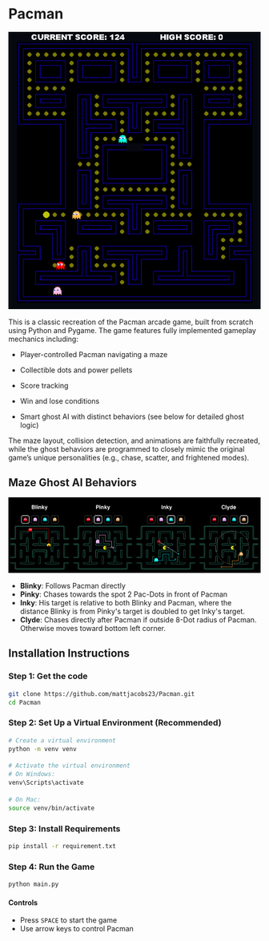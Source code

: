# Pacman

![](imgs/in_game_screenshot.png)

This is a classic recreation of the Pacman arcade game, built from scratch using Python and Pygame. The game features fully implemented gameplay mechanics including:

- Player-controlled Pacman navigating a maze

- Collectible dots and power pellets

- Score tracking

- Win and lose conditions

- Smart ghost AI with distinct behaviors (see below for detailed ghost logic)

The maze layout, collision detection, and animations are faithfully recreated, while the ghost behaviors are programmed to closely mimic the original game’s unique personalities (e.g., chase, scatter, and frightened modes).

## Maze Ghost AI Behaviors
![](imgs/info_imgs/ghosts_mechanics.png)
- **Blinky**: Follows Pacman directly
- **Pinky**: Chases towards the spot 2 Pac-Dots in front of Pacman
- **Inky**: His target is relative to both Blinky and Pacman, where the distance Blinky is from Pinky's target is doubled to get Inky's target.
- **Clyde**: Chases directly after Pacman if outside 8-Dot radius of Pacman. Otherwise moves toward bottom left corner. 

## Installation Instructions
### Step 1: Get the code
```bash
git clone https://github.com/mattjacobs23/Pacman.git
cd Pacman
```

### Step 2: Set Up a Virtual Environment (Recommended)
```bash
# Create a virtual environment
python -m venv venv

# Activate the virtual environment
# On Windows:
venv\Scripts\activate

# On Mac:
source venv/bin/activate
```

### Step 3: Install Requirements
```bash
pip install -r requirement.txt
```

### Step 4: Run the Game
```bash
python main.py
```

#### Controls
- Press `SPACE` to start the game
- Use arrow keys to control Pacman
